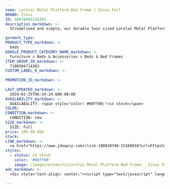 ```yaml
---
name: Lorelai Metal Platform Bed Frame | Zinus Full
BRAND: Zinus
ID: 40078995128383
description_markdown: >-
  Streamlined and simple, our durable twin sized Lorelai Metal Platform Bed is a versatile design perfectly suited for smaller areas like your guest, kids’, or spare room. In fact, this strong and clean-lined black frame is so good at seamlessly blending in, you might want to get two! And its solid steel frame doesn’t skimp one bit on stability. Engineered with a metal platform that can support your latex, spring, or memory foam mattress without the added box spring, this sleek silhouette is also space saving with its 10.5 inches of under bed clearance.

garment_type:
PRODUCT_TYPE_markdown: >-
  beds
GOOGLE_PRODUCT_CATEGORY_NAME_markdown: >-
  Furniture > Beds & Accessories > Beds & Bed Frames
ITEM_GROUP_ID_markdown: >-
  7180584714303
CUSTOM_LABEL_0_markdown: >-
  
PROMOTION_ID_markdown: >-
  
LAST_UPDATED_markdown: >-
  2024-01-25T06:34:24.608-08:00
AVAILABILITY_markdown: >-
  AVAILABILITY: <span style="color: #00ff00;">in stock</span>
COLOR:
CONDITION_markdown: >-
  CONDITION: new
SIZE_markdown: >-
  SIZE: Full
price: 189.99 USD
stock: 
LINK_markdown: >-
  <a href="https://www.jdoqocy.com/click-100820740-15168018?url=https%3A%2F%2Fwww.zinus.com%2Fproducts%2Florelai-metal-platform-bed-frame%3Fvariant%3D40078995128383" target="_blank" style="display: inline-block; padding: 10px 20px; font-size: 16px; text-align: center; text-decoration: none; cursor: pointer; border: 1px solid #3498db; color: #3498db; background-color: #fff; border-radius: 5px; transition: background-color 0.3s;">Go to Product</a>
styles:
  - status: in stock
    color: '#00ff00'
    image: /images/products/Lorelai Metal Platform Bed Frame _ Zinus Full/ZinusLorelai14InchMetalPlatformBedFrame-4.jpg
ads_markdown: >-
  <div style="text-align: center;"><script type="text/javascript" language="javascript" src="https://www.kqzyfj.com/placeholder-53972226?target=_top&mouseover=N"></script></div>

---
```

